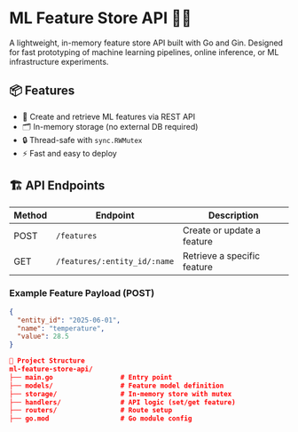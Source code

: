 # ML Feature Store API 🧠🚀

A lightweight, in-memory feature store API built with Go and Gin. Designed for fast prototyping of machine learning pipelines, online inference, or ML infrastructure experiments.

## 📦 Features

- 🧠 Create and retrieve ML features via REST API
- 🗂 In-memory storage (no external DB required)
- 🔒 Thread-safe with `sync.RWMutex`
- ⚡ Fast and easy to deploy

## 🏗️ API Endpoints

| Method | Endpoint                            | Description                      |
|--------|-------------------------------------|----------------------------------|
| POST   | `/features`                         | Create or update a feature       |
| GET    | `/features/:entity_id/:name`        | Retrieve a specific feature      |

### Example Feature Payload (POST)

```json
{
  "entity_id": "2025-06-01",
  "name": "temperature",
  "value": 28.5
}

📁 Project Structure
ml-feature-store-api/
├── main.go                 # Entry point
├── models/                 # Feature model definition
├── storage/                # In-memory store with mutex
├── handlers/               # API logic (set/get feature)
├── routers/                # Route setup
├── go.mod                  # Go module config
